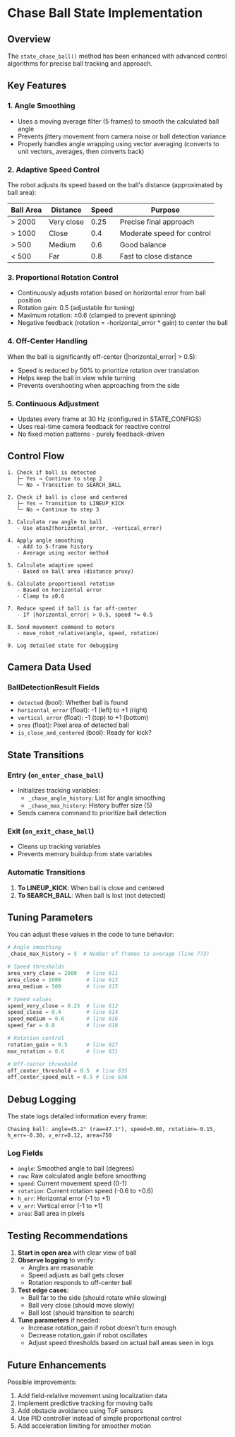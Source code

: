 # Chase Ball State Implementation

## Overview
The `state_chase_ball()` method has been enhanced with advanced control algorithms for precise ball tracking and approach.

## Key Features

### 1. **Angle Smoothing**
- Uses a moving average filter (5 frames) to smooth the calculated ball angle
- Prevents jittery movement from camera noise or ball detection variance
- Properly handles angle wrapping using vector averaging (converts to unit vectors, averages, then converts back)

### 2. **Adaptive Speed Control**
The robot adjusts its speed based on the ball's distance (approximated by ball area):

| Ball Area | Distance | Speed | Purpose |
|-----------|----------|-------|---------|
| > 2000 | Very close | 0.25 | Precise final approach |
| > 1000 | Close | 0.4 | Moderate speed for control |
| > 500 | Medium | 0.6 | Good balance |
| < 500 | Far | 0.8 | Fast to close distance |

### 3. **Proportional Rotation Control**
- Continuously adjusts rotation based on horizontal error from ball position
- Rotation gain: 0.5 (adjustable for tuning)
- Maximum rotation: ±0.6 (clamped to prevent spinning)
- Negative feedback (rotation = -horizontal_error * gain) to center the ball

### 4. **Off-Center Handling**
When the ball is significantly off-center (|horizontal_error| > 0.5):
- Speed is reduced by 50% to prioritize rotation over translation
- Helps keep the ball in view while turning
- Prevents overshooting when approaching from the side

### 5. **Continuous Adjustment**
- Updates every frame at 30 Hz (configured in STATE_CONFIGS)
- Uses real-time camera feedback for reactive control
- No fixed motion patterns - purely feedback-driven

## Control Flow

```
1. Check if ball is detected
   ├─ Yes → Continue to step 2
   └─ No → Transition to SEARCH_BALL

2. Check if ball is close and centered
   ├─ Yes → Transition to LINEUP_KICK
   └─ No → Continue to step 3

3. Calculate raw angle to ball
   - Use atan2(horizontal_error, -vertical_error)

4. Apply angle smoothing
   - Add to 5-frame history
   - Average using vector method

5. Calculate adaptive speed
   - Based on ball area (distance proxy)

6. Calculate proportional rotation
   - Based on horizontal error
   - Clamp to ±0.6

7. Reduce speed if ball is far off-center
   - If |horizontal_error| > 0.5, speed *= 0.5

8. Send movement command to motors
   - move_robot_relative(angle, speed, rotation)

9. Log detailed state for debugging
```

## Camera Data Used

### BallDetectionResult Fields
- `detected` (bool): Whether ball is found
- `horizontal_error` (float): -1 (left) to +1 (right)
- `vertical_error` (float): -1 (top) to +1 (bottom)
- `area` (float): Pixel area of detected ball
- `is_close_and_centered` (bool): Ready for kick?

## State Transitions

### Entry (`on_enter_chase_ball`)
- Initializes tracking variables:
  - `_chase_angle_history`: List for angle smoothing
  - `_chase_max_history`: History buffer size (5)
- Sends camera command to prioritize ball detection

### Exit (`on_exit_chase_ball`)
- Cleans up tracking variables
- Prevents memory buildup from state variables

### Automatic Transitions
1. **To LINEUP_KICK**: When ball is close and centered
2. **To SEARCH_BALL**: When ball is lost (not detected)

## Tuning Parameters

You can adjust these values in the code to tune behavior:

```python
# Angle smoothing
_chase_max_history = 5  # Number of frames to average (line 773)

# Speed thresholds
area_very_close = 2000   # line 611
area_close = 1000        # line 613
area_medium = 500        # line 615

# Speed values
speed_very_close = 0.25  # line 612
speed_close = 0.4        # line 614
speed_medium = 0.6       # line 616
speed_far = 0.8          # line 618

# Rotation control
rotation_gain = 0.5      # line 627
max_rotation = 0.6       # line 631

# Off-center threshold
off_center_threshold = 0.5  # line 635
off_center_speed_mult = 0.5 # line 636
```

## Debug Logging

The state logs detailed information every frame:

```
Chasing ball: angle=45.2° (raw=47.1°), speed=0.60, rotation=-0.15, 
h_err=-0.30, v_err=0.12, area=750
```

### Log Fields
- `angle`: Smoothed angle to ball (degrees)
- `raw`: Raw calculated angle before smoothing
- `speed`: Current movement speed (0-1)
- `rotation`: Current rotation speed (-0.6 to +0.6)
- `h_err`: Horizontal error (-1 to +1)
- `v_err`: Vertical error (-1 to +1)
- `area`: Ball area in pixels

## Testing Recommendations

1. **Start in open area** with clear view of ball
2. **Observe logging** to verify:
   - Angles are reasonable
   - Speed adjusts as ball gets closer
   - Rotation responds to off-center ball
3. **Test edge cases**:
   - Ball far to the side (should rotate while slowing)
   - Ball very close (should move slowly)
   - Ball lost (should transition to search)
4. **Tune parameters** if needed:
   - Increase rotation_gain if robot doesn't turn enough
   - Decrease rotation_gain if robot oscillates
   - Adjust speed thresholds based on actual ball areas seen in logs

## Future Enhancements

Possible improvements:
1. Add field-relative movement using localization data
2. Implement predictive tracking for moving balls
3. Add obstacle avoidance using ToF sensors
4. Use PID controller instead of simple proportional control
5. Add acceleration limiting for smoother motion
